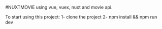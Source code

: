 #NUXTMOVIE
using vue, vuex, nuxt and movie api.

To start using this project:
1- clone the project
2- npm install && npm run dev
